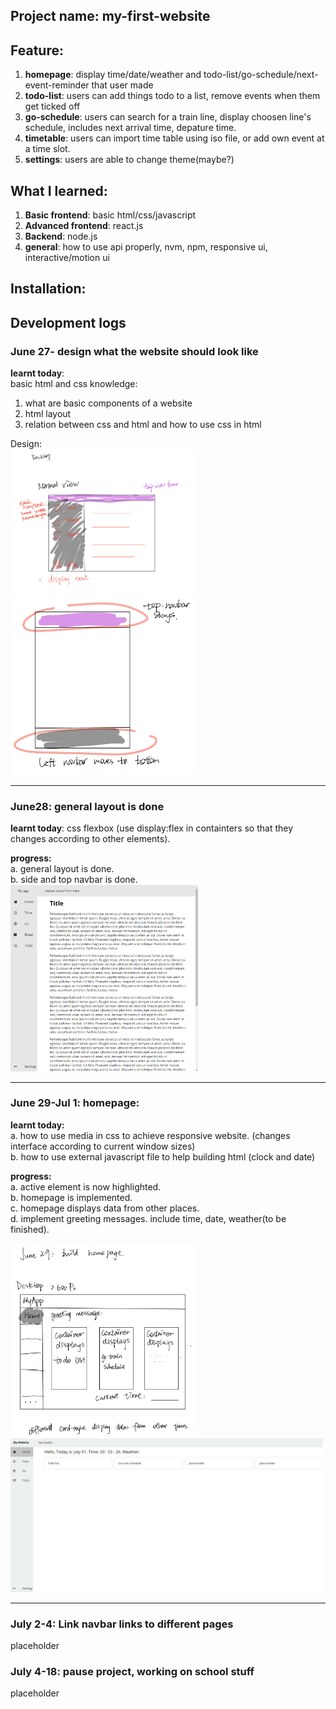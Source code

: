 ## Project name: my-first-website


## Feature: 
1. **homepage**: display time/date/weather and todo-list/go-schedule/next-event-reminder that user made<br>
 2. **todo-list**: users can add things todo to a list, remove events when them get ticked off<br>
 3. **go-schedule**: users can search for a train line, display choosen line's schedule, includes next arrival time, depature time.<br>
 4. **timetable**: users can import time table using iso file, or add own event at a time slot.<br>
 5. **settings**: users are able to change theme(maybe?)


## What I learned:
1. **Basic frontend**: basic html/css/javascript <br>
2. **Advanced frontend**: react.js <br>
3. **Backend**: node.js
4. **general**: how to use api properly, nvm, npm, responsive ui, interactive/motion ui


## Installation: 


## Development logs

### June 27- design what the website should look like <br>
**learnt today**: <br>
basic html and css knowledge: 
1. what are basic components of a website
2. html layout
3. relation between css and html and how to use css in html

Design: <br>
<img src="./readme-assets/june27_3.png" alt="design1" width="300"/>
<img src="./readme-assets/june27_1.png" alt="design2" width="300"/>

---------------------------------------------------------------------------

### June28: general layout is done <br>
**learnt today**: css flexbox (use display:flex in containters so that they changes according to other elements).<br>

**progress:** <br>
a. general layout is done.<br>
b. side and top navbar is done. <br>
<img src="./readme-assets/june28.png" alt="design3" width="300"/>

---------------------------------------------------------------------------

### June 29-Jul 1: homepage:<br>
**learnt today:** <br>
a. how to use media in css to achieve responsive website. (changes interface according to current window sizes)<br>
b. how to use external javascript file to help building html (clock and date)<br>

**progress:** <br>
a. active element is now highlighted.<br>
b. homepage is implemented. <br>
c. homepage displays data from other places.<br>
d. implement greeting messages. include time, date, weather(to be finished).<br>

<img src="./readme-assets/homepage_design.png" alt="homepage design" width="300"/> <img src="./readme-assets/jun28_3.png" alt="homepage" width="500"/>

---------------------------------------------------------------------------

### July 2-4: Link navbar links to different pages <br>

placeholder

### July 4-18: pause project, working on school stuff <br>

placeholder
